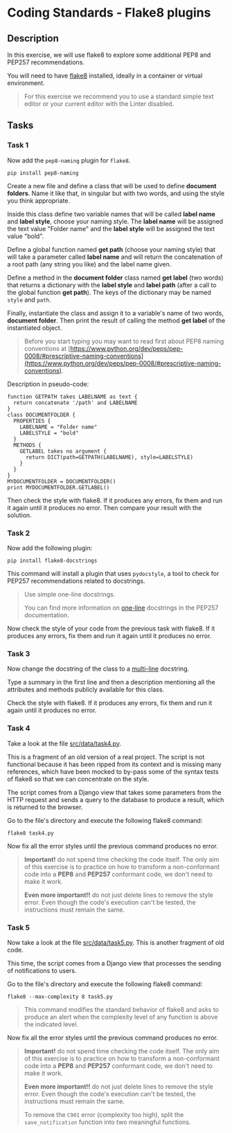 # Coding Standards - Flake8 plugins

## Description

In this exercise, we will use flake8 to explore some additional PEP8 and PEP257 recommendations.

You will need to have [flake8](https://pypi.org/project/flake8/) installed, ideally in a container or virtual environment.

> For this exercise we recommend you to use a standard simple text editor or your current editor with the Linter disabled.

##

## Tasks

###

### Task 1

Now add the `pep8-naming` plugin for `flake8`.

`pip install pep8-naming`

Create a new file and define a class that will be used to define **document folders**. Name it like that, in singular but with two words, and using the style you think appropriate.

Inside this class define two variable names that will be called **label name** and **label style**, choose your naming style. The **label name** will be assigned the text value "Folder name" and the **label style** will be assigned the text value "bold".

Define a global function named **get path** (choose your naming style) that will take a parameter called **label name** and will return the concatenation of a root path (any string you like) and the label name given.

Define a method in the **document folder** class named **get label** (two words) that returns a dictionary with the **label style** and **label path** (after a call to the global function **get path**). The keys of the dictionary may be named `style` and `path`.

Finally, instantiate the class and assign it to a variable's name of two words, **document folder**. Then print the result of calling the method **get label** of the instantiated object.

> Before you start typing you may want to read first about PEP8 naming conventions at [https://www.python.org/dev/peps/pep-0008/#prescriptive-naming-conventions](https://www.python.org/dev/peps/pep-0008/#prescriptive-naming-conventions).

Description in pseudo-code:
```
function GETPATH takes LABELNAME as text {
  return concatenate '/path' and LABELNAME
}
class DOCUMENTFOLDER {
  PROPERTIES {
    LABELNAME = "Folder name"
    LABELSTYLE = "bold"
  }
  METHODS {
    GETLABEL takes no argument {
      return DICT(path=GETPATH(LABELNAME), style=LABELSTYLE)
    }
  }
}
MYDOCUMENTFOLDER = DOCUMENTFOLDER()
print MYDOCUMENTFOLDER.GETLABEL()
```

Then check the style with flake8. If it produces any errors, fix them and run it again until it produces no error. Then compare your result with the solution.

###

### Task 2

Now add the following plugin:

`pip install flake8-docstrings`

This command will install a plugin that uses `pydocstyle`, a tool to check for PEP257 recommendations related to docstrings.

> Use simple one-line docstrings.
>
> You can find more information on [one-line](https://www.python.org/dev/peps/pep-0257/#one-line-docstrings) docstrings in the PEP257 documentation.

Now check the style of your code from the previous task with flake8. If it produces any errors, fix them and run it again until it produces no error.

###

### Task 3

Now change the docstring of the class to a [multi-line](https://www.python.org/dev/peps/pep-0257/#multi-line-docstrings) docstring.

Type a summary in the first line and then a description mentioning all the attributes and methods publicly available for this class.

Check the style with flake8. If it produces any errors, fix them and run it again until it produces no error.

###

### Task 4

Take a look at the file [src/data/task4.py](src/data/task4.py).

This is a fragment of an old version of a real project. The script is not functional because it has been ripped from its context and is missing many references, which have been mocked to by-pass some of the syntax tests of flake8 so that we can concentrate on the style.

The script comes from a Django view that takes some parameters from the HTTP request and sends a query to the database to produce a result, which is returned to the browser.

Go to the file's directory and execute the following flake8 command:

`flake8 task4.py`

Now fix all the error styles until the previous command produces no error.

> **Important!** do not spend time checking the code itself. The only aim of this exercise is to practice on how to transform a non-conformant code into a **PEP8** and **PEP257** conformant code, we don't need to make it work.
>
> **Even more important!!** do not just delete lines to remove the style error. Even though the code's execution can't be tested, the instructions must remain the same.

###

### Task 5

Now take a look at the file [src/data/task5.py](src/data/task5.py). This is another fragment of old code.

This time, the script comes from a Django view that processes the sending of notifications to users.

Go to the file's directory and execute the following flake8 command:

`flake8 --max-complexity 8 task5.py`

> This command modifies the standard behavior of flake8 and asks to produce an alert when the complexity level of any function is above the indicated level.

Now fix all the error styles until the previous command produces no error.

> **Important!** do not spend time checking the code itself. The only aim of this exercise is to practice on how to transform a non-conformant code into a **PEP8** and **PEP257** conformant code, we don't need to make it work.
>
> **Even more important!!** do not just delete lines to remove the style error. Even though the code's execution can't be tested, the instructions must remain the same.
>
> To remove the `C901` error (complexity too high), split the `save_notification` function into two meaningful functions.
